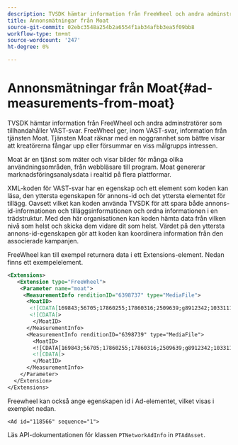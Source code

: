 ```yaml
---
description: TVSDK hämtar information från FreeWheel och andra adminstratörer som tillhandahåller VAST-svar. FreeWheel ger, inom VAST-svar, information från tjänsten Moat. Tjänsten Moat räknar med en noggrannhet som bättre visar att kreatörerna fångar upp eller försummar en viss målgrupps intressen.
title: Annonsmätningar från Moat
source-git-commit: 02ebc3548a254b2a6554f1ab34afbb3ea5f09bb8
workflow-type: tm+mt
source-wordcount: '247'
ht-degree: 0%

---
```


# Annonsmätningar från Moat{#ad-measurements-from-moat}

TVSDK hämtar information från FreeWheel och andra adminstratörer som tillhandahåller VAST-svar. FreeWheel ger, inom VAST-svar, information från tjänsten Moat. Tjänsten Moat räknar med en noggrannhet som bättre visar att kreatörerna fångar upp eller försummar en viss målgrupps intressen.

Moat är en tjänst som mäter och visar bilder för många olika användningsområden, från webbläsare till program. Moat genererar marknadsföringsanalysdata i realtid på flera plattformar.

XML-koden för VAST-svar har en egenskap och ett element som koden kan läsa, den yttersta egenskapen för annons-id och det yttersta elementet för tillägg. Oavsett vilket kan koden använda TVSDK för att spara både annons-id-informationen och tilläggsinformationen och ordna informationen i en trädstruktur. Med den här organisationen kan koden hämta data från vilken nivå som helst och skicka dem vidare dit som helst. Värdet på den yttersta annons-id-egenskapen gör att koden kan koordinera information från den associerade kampanjen.

FreeWheel kan till exempel returnera data i ett Extensions-element. Nedan finns ett exempelelement.

```xml
<Extensions> 
   <Extension type="FreeWheel"> 
    <Parameter name="moat"> 
     <MeasurementInfo renditionID="6398737" type="MediaFile"> 
      <MoatID> 
       <![CDATA[169843;56705;17860255;17860316;2509639;g8912342;103311138;g436558;530633]]]]> 
       <![CDATA[> 
        </MoatID> 
      </MeasurementInfo> 
      <MeasurementInfo renditionID="6398739" type="MediaFile"> 
        <MoatID> 
        <![CDATA[169843;56705;17860255;17860316;2509639;g8912342;103311138;g436558;530633]]]]> 
        <![CDATA[> 
        </MoatID> 
      </MeasurementInfo> 
    </Parameter> 
  </Extension> 
</Extensions>
```

Freewheel kan också ange egenskapen id i Ad-elementet, vilket visas i exemplet nedan.

```
<Ad id="118566" sequence="1">
```

Läs API-dokumentationen för klassen `PTNetworkAdInfo` in `PTAdAsset`.
